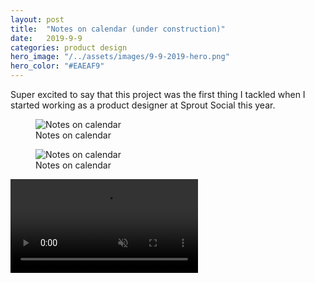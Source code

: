 ```yaml
---
layout: post
title:  "Notes on calendar (under construction)"
date:   2019-9-9
categories: product design
hero_image: "/../assets/images/9-9-2019-hero.png"
hero_color: "#EAEAF9"
---
```


Super excited to say that this project was the first thing I tackled when I started working as a product designer at Sprout Social this year.

<figure>
	<img src="{{ site.baseurl }}/assets/images/notes-on-calendar-1.png" title="Notes on calendar" />
	<figcaption class="media-caption center">Notes on calendar</figcaption>
</figure>

<figure>
	<img src="{{ site.baseurl }}/assets/images/notes-on-calendar-2.png" title="Notes on calendar" />
	<figcaption class="media-caption center">Notes on calendar</figcaption>
</figure>

<video loop muted autoplay preload src="../../../assets/images/notes-on-calendar-prototype.mp4"><source src="../../../assets/images/notes-on-calendar-prototype.mp4" type="video/mp4"></video>
